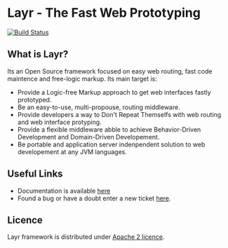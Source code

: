 # Layr - The Fast Web Prototyping
[![Build Status](https://travis-ci.org/SkullLabs/Layr.png?branch=master)](https://travis-ci.org/miere/Layr)

## What is Layr?

Its an Open Source framework focused on easy web routing, fast code maintence and free-logic markup.
Its main target is:
- Provide a Logic-free Markup approach to get web interfaces fastly prototyped.
- Be an easy-to-use, multi-propouse, routing middleware.
- Provide developers a way to Don't Repeat Themselfs with web routing and web interface protyping.
- Provide a flexible middleware abble to achieve Behavior-Driven Development and Domain-Driven Developement.
- Be portable and application server indenpendent solution to web developement at any JVM languages.

## Useful Links
- Documentation is available [here](https://github.com/SkullLabs/Layr/wiki)
- Found a bug or have a doubt enter a new ticket [here](https://github.com/SkullLabs/Layr/issues).

## Licence
Layr framework is distributed under [Apache 2 licence](http://www.apache.org/licenses/LICENSE-2.0.html).

